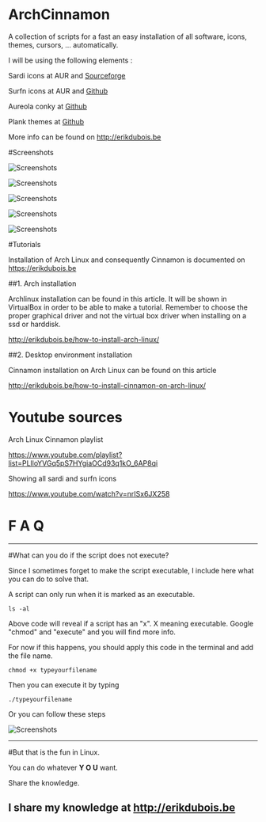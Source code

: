 # ArchCinnamon

A collection of scripts for a fast an easy installation of all software, icons, themes, cursors, ... automatically.


I will be using the following elements : 


Sardi icons at AUR and [Sourceforge](https://sourceforge.net/projects/sardi/files/)

Surfn icons at AUR and [Github](https://github.com/erikdubois/Surfn)

Aureola conky at [Github](https://github.com/erikdubois/aureola)

Plank themes at [Github](https://github.com/erikdubois/plankthemes)

More info can be found on http://erikdubois.be


#Screenshots


![Screenshots](http://i.imgur.com/EhcPkLV.jpg)

![Screenshots](http://i.imgur.com/utUeSKo.jpg)

![Screenshots](http://i.imgur.com/6BUGjYF.jpg)

![Screenshots](http://i.imgur.com/T2GzY5y.png)

![Screenshots](http://i.imgur.com/B4AmnQR.jpg)



#Tutorials


Installation of Arch Linux and consequently Cinnamon is documented on https://erikdubois.be


##1. Arch installation

Archlinux installation can be found in this article. It will be shown in VirtualBox in order to be able to make a tutorial. Remember to choose the proper graphical driver and not the virtual box driver when installing on a ssd or harddisk.

http://erikdubois.be/how-to-install-arch-linux/


##2. Desktop environment installation


Cinnamon installation on Arch Linux can be found on this article

http://erikdubois.be/how-to-install-cinnamon-on-arch-linux/






# Youtube sources

Arch Linux Cinnamon playlist

https://www.youtube.com/playlist?list=PLlloYVGq5pS7HYgiaOCd93q1kO_6AP8qi


Showing all sardi and surfn icons

https://www.youtube.com/watch?v=nrISx6JX258





# F  A  Q
--------------------

#What can you do if the script does not execute?

Since I sometimes forget to make the script executable, I include here what you can do to solve that.

A script can only run when it is marked as an executable.

	ls -al 

Above code will reveal if a script has an "x". X meaning executable.
Google "chmod" and "execute" and you will find more info.

For now if this happens, you should apply this code in the terminal and add the file name.

	chmod +x typeyourfilename

Then you can execute it by typing

	./typeyourfilename

Or you can follow these steps

![Screenshots](http://i.imgur.com/vXsOaFL.gif)


-------------------------------------------------
#But that is the fun in Linux.

You can do whatever <b>Y O U</b> want.

Share the knowledge.

I share my knowledge at http://erikdubois.be
------------------------------------------------